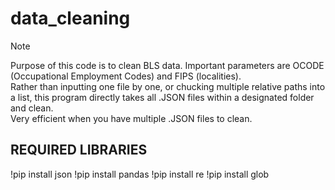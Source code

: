 # data_cleaning
> [!NOTE]
Purpose of this code is to clean BLS data. Important parameters are OCODE (Occupational Employment Codes) and FIPS (localities). <br />
Rather than inputting one file by one, or chucking multiple relative paths into a list, this program directly takes all .JSON files within a designated folder and clean.<br />
Very efficient when you have multiple .JSON files to clean.<br />

## REQUIRED LIBRARIES
!pip install json
!pip install pandas
!pip install re
!pip install glob

